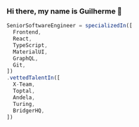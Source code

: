 ### Hi there, my name is Guilherme 👋

```js
SeniorSoftwareEngineer = specializedIn([
  Frontend,
  React,
  TypeScript,
  MaterialUI,
  GraphQL,
  Git,
])
.vettedTalentIn([
  X-Team,
  Toptal,
  Andela,
  Turing,
  BridgerHQ,
])

```

<!--
**GuiMend/GuiMend** is a ✨ _special_ ✨ repository because its `README.md` (this file) appears on your GitHub profile.

Here are some ideas to get you started:

- 🔭 I’m currently working on ...
- 🌱 I’m currently learning ...
- 👯 I’m looking to collaborate on ...
- 🤔 I’m looking for help with ...
- 💬 Ask me about ...
- 📫 How to reach me: ...
- 😄 Pronouns: ...
- ⚡ Fun fact: ...
-->
